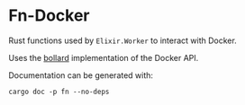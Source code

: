 # Fn-Docker

Rust functions used by `Elixir.Worker` to interact with Docker.

Uses the [bollard](https://github.com/fussybeaver/bollard) implementation of the Docker API.

Documentation can be generated with:
```
cargo doc -p fn --no-deps
```
